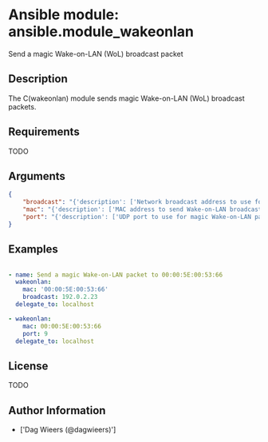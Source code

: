# Ansible module: ansible.module_wakeonlan


Send a magic Wake-on-LAN (WoL) broadcast packet

## Description

The C(wakeonlan) module sends magic Wake-on-LAN (WoL) broadcast packets.

## Requirements

TODO

## Arguments

``` json
{
    "broadcast": "{'description': ['Network broadcast address to use for broadcasting magic Wake-on-LAN packet.'], 'default': '255.255.255.255'}",
    "mac": "{'description': ['MAC address to send Wake-on-LAN broadcast packet for.'], 'required': True}",
    "port": "{'description': ['UDP port to use for magic Wake-on-LAN packet.'], 'default': 7}",
}
```

## Examples


``` yaml

- name: Send a magic Wake-on-LAN packet to 00:00:5E:00:53:66
  wakeonlan:
    mac: '00:00:5E:00:53:66'
    broadcast: 192.0.2.23
  delegate_to: localhost

- wakeonlan:
    mac: 00:00:5E:00:53:66
    port: 9
  delegate_to: localhost

```

## License

TODO

## Author Information
  - ['Dag Wieers (@dagwieers)']
